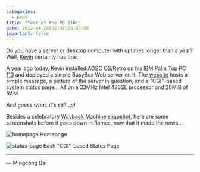 ```yaml
---
categories:
  - news
title: "Year of the PC 110!"
date: 2022-04-28T02:37:28-08:00
important: false
---
```


Do you have a server or desktop computer with uptimes longer than a year? Well,
[Kevin](https://www.yyzkevin.com/) certainly has one.

A year ago today, Kevin installed AOSC OS/Retro on his [IBM Palm Top PC 110](https://en.wikipedia.org/wiki/IBM_Palm_Top_PC_110)
and deployed a simple BusyBox Web server on it. The [website](http://pc110.yyzkevin.com)
hosts a simple message, a picture of the server in question, and a "CGI"-based
system status page... All on a 33MHz Intel 486SL processor and 20MiB of RAM.

*And guess what, it's still up!*

Besides a celebratory [Wayback Machine snapshot](https://web.archive.org/web/20220428112321/http://pc110.yyzkevin.com/),
here are some screenshots before it goes down in flames, now that it made the news...

![homepage](https://i.imgur.com/4D0f5Qp.png)
Homepage

![status-page](https://i.imgur.com/q7mGgcB.png)
Bash "CGI"-based Status Page

---

— Mingcong Bai
